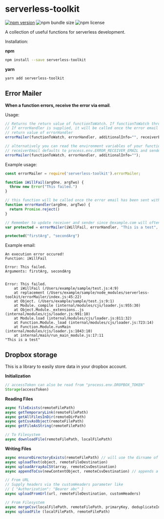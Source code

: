 # serverless-toolkit
[![npm version](https://badge.fury.io/js/serverless-toolkit.svg)](https://badge.fury.io/js/serverless-toolkit) ![npm bundle size](https://img.shields.io/bundlephobia/min/serverless-toolkit) ![npm license](https://img.shields.io/npm/l/serverless-toolkit)

A collection of useful functions for serverless development.

Installation:

**npm**
```bash
npm install --save serverless-toolkit
```

**yarn**
```bash
yarn add serverless-toolkit
```

## Error Mailer

**When a function errors, receive the error via email**.

Usage:
```javascript
// Returns the return value of functionToWatch. If functionToWatch throws an error this will return a Promise.
// If errorHandler is supplied, it will be called once the error email has been sent and the promise will be resolved with the
// return value of errorHandler
errorMailer(functionToWatch, errorHandler, additionalInfo="", receiverEmail, senderEmail);

// alternatively you can read the environment variables of your function.
// receiverEmail defaults to process.env.ERROR_RECEIVER_EMAIL and senderEmail defaults to process.env.ERROR_SENDER_EMAIL
errorMailer(functionToWatch, errorHandler, additionalInfo="");
```

Example usage:
```javascript
const errorMailer = require('serverless-toolkit').errorMailer;

function iWillFail(argOne, argTwo) {
  throw new Error("This failed.")
}

// this function will be called once the error email has been sent with the same arguments
function errorHandler(argOne, argTwo) {
  return Promise.reject()
}

// Remember to update receiver and sender since @example.com will often get filtered to spam
var protected = errorMailer(iWillFail, errorHandler, "This is a test", "receiver@example.com", "sender@example.com")

protected("firstArg", "secondArg")
```

Example email:
```
An execution error occured!
Function: iWillFail

Error: This failed.
Arguments: firstArg, secondArg


Error: This failed.
    at iWillFail (/Users/example/sample/test.js:4:9)
    at replacement (/Users/example/sample/node_modules/serverless-toolkit/errorMailer/index.js:45:22)
    at Object. (/Users/example/sample/test.js:9:1)
    at Module._compile (internal/modules/cjs/loader.js:955:30)
    at Object.Module._extensions..js (internal/modules/cjs/loader.js:991:10)
    at Module.load (internal/modules/cjs/loader.js:811:32)
    at Function.Module._load (internal/modules/cjs/loader.js:723:14)
    at Function.Module.runMain (internal/modules/cjs/loader.js:1043:10)
    at internal/main/run_main_module.js:17:11
"This is a test"
```

## Dropbox storage

This is a library to easily store data in your dropbox account.

**Initialization**
```javascript
// accessToken can also be read from "process.env.DROPBOX_TOKEN"
Storage(accessToken)
```

**Reading Files**
```javascript
async fileExists(remoteFilePath)
async getTemporaryLink(remoteFilePath)
async getAllFilesInDir(remoteDirPath)
async getCsvAsObject(remoteFilePath)
async getFileAsString(remoteFilePath)

// To Filesystem
async downloadFile(remoteFilePath, localFilePath)
```

**Writing Files**
```javascript
async ensureDirectoryExists(remoteFilePath) // will use the dirname of the filePath / directoryPath
async uploadText(object, remoteFileDestination)
async uploadArrayAsCSV(array, remoteCsvDestination)
async appendToCsv(newContentObject, remoteCsvDestination) // appends a single object and checks that the object has the same keys as the remote csv, otherwise an error is thrown

// From URL
// Supply headers via the customHeaders parameter like 
// { "Authorization": "Bearer abc" }
async uploadFromUrl(url, remoteFileDestination, customHeaders) 

// From Filesystem
async mergeCsv(localFilePath, remoteFilePath, primaryKey, deduplicateInputFirst=false) // this will merge two csv files based on a primaryKey (or the whole row if primaryKey is undefined or not found in the input)
async uploadFile (localFilePath, remoteFilePath)
```